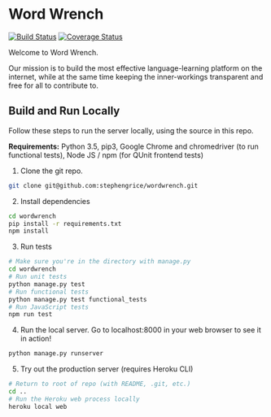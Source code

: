# Word Wrench

[![Build Status](https://travis-ci.com/stephengrice/wordwrench.svg?branch=master)](https://travis-ci.com/stephengrice/wordwrench)
[![Coverage Status](https://coveralls.io/repos/github/stephengrice/wordwrench/badge.svg?branch=master)](https://coveralls.io/github/stephengrice/wordwrench?branch=master)

Welcome to Word Wrench.

Our mission is to build the most effective language-learning platform on the internet, while at the same time keeping the inner-workings transparent and free for all to contribute to.

## Build and Run Locally

Follow these steps to run the server locally, using the source in this repo.

**Requirements:** Python 3.5, pip3, Google Chrome and chromedriver (to run functional tests), Node JS / npm (for QUnit frontend tests)

1. Clone the git repo.

```bash
git clone git@github.com:stephengrice/wordwrench.git
```

2. Install dependencies

```bash
cd wordwrench
pip install -r requirements.txt
npm install
```

3. Run tests

```bash
# Make sure you're in the directory with manage.py
cd wordwrench
# Run unit tests
python manage.py test
# Run functional tests
python manage.py test functional_tests
# Run JavaScript tests
npm run test
```

4. Run the local server. Go to localhost:8000 in your web browser to see it in action!

```bash
python manage.py runserver
```

5. Try out the production server (requires Heroku CLI)

```bash
# Return to root of repo (with README, .git, etc.)
cd ..
# Run the Heroku web process locally
heroku local web
```
